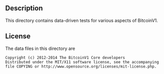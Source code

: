 Description
------------

This directory contains data-driven tests for various aspects of BitcoinV1.

License
--------

The data files in this directory are

    Copyright (c) 2012-2014 The BitcoinV1 Core developers
    Distributed under the MIT/X11 software license, see the accompanying
    file COPYING or http://www.opensource.org/licenses/mit-license.php.

